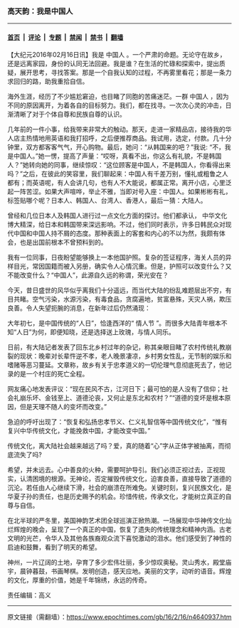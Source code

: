 ### 高天韵：我是中国人

---

#### [首页](../../../..?n4640937) &nbsp;|&nbsp; [评论](../../../../../epoch-comment?n4640937) &nbsp;|&nbsp; [专题](../../../../../epoch-special?n4640937) &nbsp;|&nbsp; [禁闻](../../../../../epoch-news?n4640937) &nbsp;|&nbsp; [禁书](../../../../../books?n4640937) &nbsp;|&nbsp; [翻墙](https://github.com/gfw-breaker/nogfw/blob/master/README.md?n4640937)


<div class="post_content" id="artbody" itemprop="articleBody">
 <!-- article content begin -->
 <p>
  【大纪元2016年02月16日讯】我是
  <ok href="https://www.epochtimes.com/gb/tag/%E4%B8%AD%E5%9B%BD%E4%BA%BA.html">
   中国人
  </ok>
  。一个严肃的命题。无论守在故乡，还是远离家园，身份的认同无法回避。我是谁？在生活的忙碌和探索中，提出质疑，展开思考，寻找答案。那是一个自我认知的过程，不再雾里看花；那是一条力求回归的路，助我重拾自信。
 </p>
 <p>
  海外生涯，经历了不少尴尬窘迫，也目睹了同胞的苦痛迷茫。一群
  <ok href="https://www.epochtimes.com/gb/tag/%E4%B8%AD%E5%9B%BD%E4%BA%BA.html">
   中国人
  </ok>
  ，因为不同的原因离开，为着各自的目标努力。我们，都在找寻。一次次心灵的冲击，日渐清晰了对于个体自尊和民族自尊的认识。
 </p>
 <p>
  几年前的一件小事，给我带来非常大的触动。那天，走进一家精品店，接待我的华人店主热情地用英语和我打招呼，之后便推荐商品。我试用，选定，付款。几十分钟里，双方都客客气气，开心购物。最后，她问：“从韩国来的吧？”我说: “不，我是中国人。”她一愣，提高了声量：“哎呀，真看不出，你这么有礼貌，不是韩国人？”她转向她的同事，继续惊叹：“这位顾客是中国人，不是韩国人，你看得出来吗？”之后，在彼此的笑容里，我们聊起来：中国人有千差万别，懂礼或粗鲁之人都有；而英语呢，有人会讲几句，也有人不大能说，都属正常。离开小店，心里泛起一阵苦涩。如果大声喧哗，举止不雅，当即对号入座：中国人。如果彬彬有礼，标签贴哪个呢？日本人、韩国人、台湾人、香港人，最后一猜：大陆人。
 </p>
 <p>
  曾经和几位日本人及韩国人进行过一点文化方面的探讨。他们都承认，
  <ok href="https://www.epochtimes.com/gb/tag/%E4%B8%AD%E5%8D%8E%E6%96%87%E5%8C%96.html">
   中华文化
  </ok>
  博大精深，给日本和韩国带来深远影响。不过，他们同时表示，许多日韩民众对现代中国和中国人持不屑的态度。那种表面上的客套和内心的不以为然，我颇有体会，也是出国前根本不曾预料到的。
 </p>
 <p>
  我有一位同事，日夜盼望能够换上一本他国护照。复杂的签证程序，海关人员的异样目光，常因国籍而被入另册，确实令人心情沉重。但是，护照可以改变什么？又不能改变什么？“中国人”，此源自久远的称谓，荣光安在？
 </p>
 <p>
  今天，昔日盛世的风华似乎离我们十分遥远，而当代大陆的纷乱难题层出不穷，有目共睹。空气污染，水源污染，有毒食品，贪腐遍地，贫富悬殊，天灾人祸，欺压良善。令人失望扼腕的消息，在新年过后仍然涌现：
 </p>
 <p>
  大年初七，是中国传统的“人日”，恰逢西洋的“
  <ok href="https://www.epochtimes.com/gb/tag/%E6%83%85%E4%BA%BA%E8%8A%82.html">
   情人节
  </ok>
  ”。而很多大陆青年根本不知“人日”为何，即便知晓，还是选择送上玫瑰，与情人同乐。
 </p>
 <p>
  日前，有大陆记者发表了回东北乡村过年的杂记，称其亲眼目睹了农村传统礼教崩裂的现状：晚辈对长辈忤逆不孝，老人晚景凄凉，乡村男女性乱，无节制的娱乐和嗜赌等恶习蔓延。文章称，故乡有关于忠孝道义的一切伦理气息彻底死去了，他记录的是一个村庄的死亡全程。
 </p>
 <p>
  网友痛心地发表评议：“现在民风不古，江河日下；最可怕的是人没有了信仰；社会礼崩乐坏、金钱至上、道德沦丧，又何止是东北和农村？”“道德的变坏是根本原因，但是天理不随人的变坏而改变。”
 </p>
 <p>
  急迫的呼吁出现了：“恢复和弘扬忠孝节义、仁义礼智信等中国传统文化”，“惟有复兴中华传统文化，才能挽救中国，才能改变中国。”
 </p>
 <p>
  传统文化，离大陆社会越来越远了吗？爱，真的随着“心”字从正体字被抽离，而彻底流失了吗?
 </p>
 <p>
  希望，并未远去。心中善良的火种，需要呵护导引。我们必须正视过去，正视现实，认清困境的根源。无神论，否定摧毁传统文化，迫害良善，直接导致了道德的沉沦。若任由人心继续下滑，社会的崩溃在所难免。关键时刻，复兴民族文化，是华夏子孙的责任，也是历史赐予的机会。珍惜传统，传承文化，才能树立真正的自尊与自信。
 </p>
 <p>
  在北半球的严冬里，美国神韵艺术团全球巡演正掀热潮。一场展现中华神传文化灿烂辉煌的晚会，呈现了一个真正的中国，恢复了遗失的传统理念和精神内涵。古老文明的光芒，令华人及其他各族裔观众流下喜悦激动的泪水。他们感受到了神性的启迪和鼓舞，看到了明天的希望。
 </p>
 <p>
  神州，一片辽阔的土地，孕育了多少宏伟壮丽，多少惊叹奥秘。灵山秀水，殿堂庙宇，晨钟暮鼓，书画琴棋。发明创造，感天应地。美丽的文字，动听的语音。辉煌的文化，厚重的价值，她是千年锦绣，永远的传奇。
 </p>
 <p>
  责任编辑：高义
 </p>
 <!-- article content end -->
 <div id="below_article_ad">
 </div>
</div>


---

原文链接（需翻墙）：https://www.epochtimes.com/gb/16/2/16/n4640937.htm